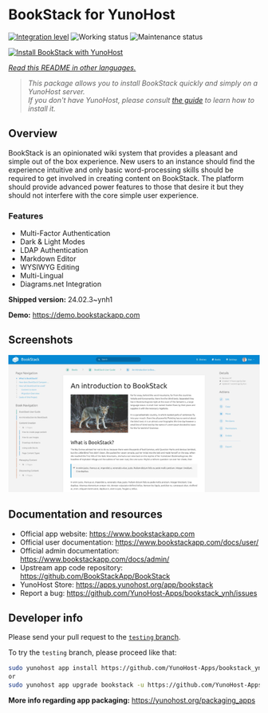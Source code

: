 <!--
N.B.: This README was automatically generated by <https://github.com/YunoHost/apps/tree/master/tools/readme_generator>
It shall NOT be edited by hand.
-->

# BookStack for YunoHost

[![Integration level](https://dash.yunohost.org/integration/bookstack.svg)](https://dash.yunohost.org/appci/app/bookstack) ![Working status](https://ci-apps.yunohost.org/ci/badges/bookstack.status.svg) ![Maintenance status](https://ci-apps.yunohost.org/ci/badges/bookstack.maintain.svg)

[![Install BookStack with YunoHost](https://install-app.yunohost.org/install-with-yunohost.svg)](https://install-app.yunohost.org/?app=bookstack)

*[Read this README in other languages.](./ALL_README.md)*

> *This package allows you to install BookStack quickly and simply on a YunoHost server.*  
> *If you don't have YunoHost, please consult [the guide](https://yunohost.org/install) to learn how to install it.*

## Overview

BookStack is an opinionated wiki system that provides a pleasant and simple out of the box experience. New users to an instance should find the experience intuitive and only basic word-processing skills should be required to get involved in creating content on BookStack. The platform should provide advanced power features to those that desire it but they should not interfere with the core simple user experience.

### Features

- Multi-Factor Authentication
- Dark & Light Modes
- LDAP Authentication
- Markdown Editor
- WYSIWYG Editing
- Multi-Lingual
- Diagrams.net Integration


**Shipped version:** 24.02.3~ynh1

**Demo:** <https://demo.bookstackapp.com>

## Screenshots

![Screenshot of BookStack](./doc/screenshots/screenshot.png)

## Documentation and resources

- Official app website: <https://www.bookstackapp.com>
- Official user documentation: <https://www.bookstackapp.com/docs/user/>
- Official admin documentation: <https://www.bookstackapp.com/docs/admin/>
- Upstream app code repository: <https://github.com/BookStackApp/BookStack>
- YunoHost Store: <https://apps.yunohost.org/app/bookstack>
- Report a bug: <https://github.com/YunoHost-Apps/bookstack_ynh/issues>

## Developer info

Please send your pull request to the [`testing` branch](https://github.com/YunoHost-Apps/bookstack_ynh/tree/testing).

To try the `testing` branch, please proceed like that:

```bash
sudo yunohost app install https://github.com/YunoHost-Apps/bookstack_ynh/tree/testing --debug
or
sudo yunohost app upgrade bookstack -u https://github.com/YunoHost-Apps/bookstack_ynh/tree/testing --debug
```

**More info regarding app packaging:** <https://yunohost.org/packaging_apps>
